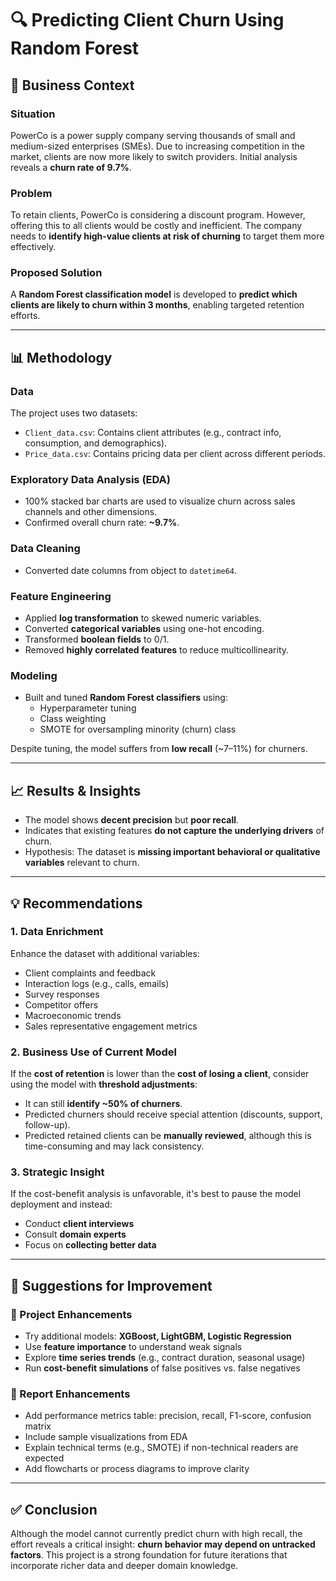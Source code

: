 # 🔍 Predicting Client Churn Using Random Forest

## 🧠 Business Context

### Situation
PowerCo is a power supply company serving thousands of small and medium-sized enterprises (SMEs). Due to increasing competition in the market, clients are now more likely to switch providers. Initial analysis reveals a **churn rate of 9.7%**.

### Problem
To retain clients, PowerCo is considering a discount program. However, offering this to all clients would be costly and inefficient. The company needs to **identify high-value clients at risk of churning** to target them more effectively.

### Proposed Solution
A **Random Forest classification model** is developed to **predict which clients are likely to churn within 3 months**, enabling targeted retention efforts.

---

## 📊 Methodology

### Data
The project uses two datasets:
- `Client_data.csv`: Contains client attributes (e.g., contract info, consumption, and demographics).
- `Price_data.csv`: Contains pricing data per client across different periods.

### Exploratory Data Analysis (EDA)
- 100% stacked bar charts are used to visualize churn across sales channels and other dimensions.
- Confirmed overall churn rate: **~9.7%**.

### Data Cleaning
- Converted date columns from object to `datetime64`.

### Feature Engineering
- Applied **log transformation** to skewed numeric variables.
- Converted **categorical variables** using one-hot encoding.
- Transformed **boolean fields** to 0/1.
- Removed **highly correlated features** to reduce multicollinearity.

### Modeling
- Built and tuned **Random Forest classifiers** using:
  - Hyperparameter tuning
  - Class weighting
  - SMOTE for oversampling minority (churn) class

Despite tuning, the model suffers from **low recall** (~7–11%) for churners.

---

## 📈 Results & Insights

- The model shows **decent precision** but **poor recall**.
- Indicates that existing features **do not capture the underlying drivers** of churn.
- Hypothesis: The dataset is **missing important behavioral or qualitative variables** relevant to churn.

---

## 💡 Recommendations

### 1. Data Enrichment
Enhance the dataset with additional variables:
- Client complaints and feedback
- Interaction logs (e.g., calls, emails)
- Survey responses
- Competitor offers
- Macroeconomic trends
- Sales representative engagement metrics

### 2. Business Use of Current Model
If the **cost of retention** is lower than the **cost of losing a client**, consider using the model with **threshold adjustments**:
- It can still **identify ~50% of churners**.
- Predicted churners should receive special attention (discounts, support, follow-up).
- Predicted retained clients can be **manually reviewed**, although this is time-consuming and may lack consistency.

### 3. Strategic Insight
If the cost-benefit analysis is unfavorable, it's best to pause the model deployment and instead:
- Conduct **client interviews**
- Consult **domain experts**
- Focus on **collecting better data**

---

## 📌 Suggestions for Improvement

### 🔧 Project Enhancements
- Try additional models: **XGBoost, LightGBM, Logistic Regression**
- Use **feature importance** to understand weak signals
- Explore **time series trends** (e.g., contract duration, seasonal usage)
- Run **cost-benefit simulations** of false positives vs. false negatives

### 📄 Report Enhancements
- Add performance metrics table: precision, recall, F1-score, confusion matrix
- Include sample visualizations from EDA
- Explain technical terms (e.g., SMOTE) if non-technical readers are expected
- Add flowcharts or process diagrams to improve clarity

---

## ✅ Conclusion

Although the model cannot currently predict churn with high recall, the effort reveals a critical insight: **churn behavior may depend on untracked factors**. This project is a strong foundation for future iterations that incorporate richer data and deeper domain knowledge.
